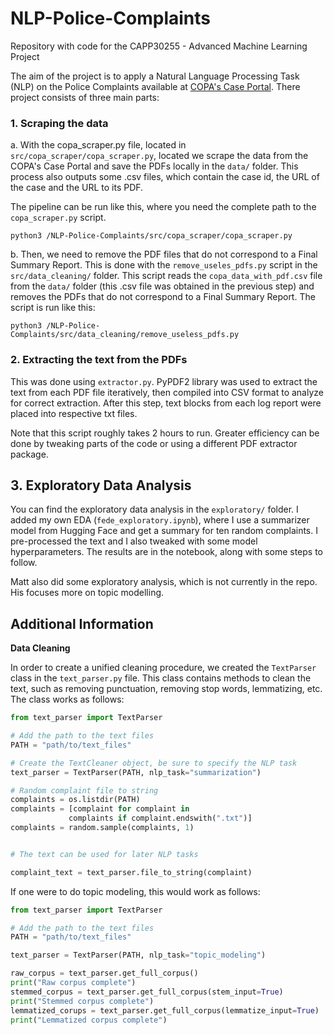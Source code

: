 # NLP-Police-Complaints

Repository with code for the CAPP30255 - Advanced Machine Learning Project

The aim of the project is to apply a Natural Language Processing Task (NLP) on the Police Complaints available at [COPA's Case Portal](https://www.chicagocopa.org/data-cases/case-portal/). There project consists of three main parts:

### 1. Scraping the data

a. With the copa_scraper.py file, located in `src/copa_scraper/copa_scraper.py`, located we scrape the data from the COPA's Case Portal and save the PDFs locally in the `data/` folder. This process also outputs some .csv files, which contain the case id, the URL of the case and the URL to its PDF.

The pipeline can be run like this, where you need the complete path to the `copa_scraper.py` script.

```python3 /NLP-Police-Complaints/src/copa_scraper/copa_scraper.py```

b. Then, we need to remove the PDF files that do not correspond to a Final Summary Report. This is done with the `remove_useles_pdfs.py` script in the `src/data_cleaning/` folder. This script reads the `copa_data_with_pdf.csv` file from the `data/` folder (this .csv file was obtained in the previous step) and removes the PDFs that do not correspond to a Final Summary Report. The script is run like this:

```python3 /NLP-Police-Complaints/src/data_cleaning/remove_useless_pdfs.py```


### 2. Extracting the text from the PDFs

This was done using `extractor.py`. PyPDF2 library was used to extract the text from each PDF file iteratively, then compiled into CSV format to analyze for correct extraction. After this step, text blocks from each log report were placed into respective txt files.

Note that this script roughly takes 2 hours to run. Greater efficiency can be done by tweaking parts of the code or using a different PDF extractor package.


## 3. Exploratory Data Analysis

You can find the exploratory data analysis in the `exploratory/` folder. I added my own EDA (`fede_exploratory.ipynb`), where I use a summarizer model from Hugging Face and get a summary for ten random complaints. I pre-processed the text and I also tweaked with some model hyperparameters. The results are in the notebook, along with some steps to follow.

Matt also did some exploratory analysis, which is not currently in the repo. His focuses more on topic modelling.


## Additional Information

**Data Cleaning**

In order to create a unified cleaning procedure, we created the `TextParser` class in the `text_parser.py` file. This class contains methods to clean the text, such as removing punctuation, removing stop words, lemmatizing, etc. The class works as follows:

```python
from text_parser import TextParser

# Add the path to the text files
PATH = "path/to/text_files"

# Create the TextCleaner object, be sure to specify the NLP task
text_parser = TextParser(PATH, nlp_task="summarization")

# Random complaint file to string 
complaints = os.listdir(PATH)
complaints = [complaint for complaint in 
             complaints if complaint.endswith(".txt")]
complaints = random.sample(complaints, 1)


# The text can be used for later NLP tasks

complaint_text = text_parser.file_to_string(complaint)

```

If one were to do topic modeling, this would work as follows:

```python
from text_parser import TextParser

# Add the path to the text files
PATH = "path/to/text_files"

text_parser = TextParser(PATH, nlp_task="topic_modeling")

raw_corpus = text_parser.get_full_corpus()
print("Raw corpus complete")
stemmed_corpus = text_parser.get_full_corpus(stem_input=True)
print("Stemmed corpus complete")
lemmatized_corups = text_parser.get_full_corpus(lemmatize_input=True)
print("Lemmatized corpus complete")
```